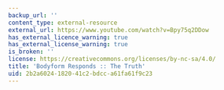 ```yaml
---
backup_url: ''
content_type: external-resource
external_url: https://www.youtube.com/watch?v=Bpy75q2DDow
has_external_licence_warning: true
has_external_license_warning: true
is_broken: ''
license: https://creativecommons.org/licenses/by-nc-sa/4.0/
title: 'Bodyform Responds :: The Truth'
uid: 2b2a6024-1820-41c2-bdcc-a61fa61f9c23
---
```

